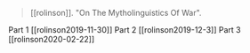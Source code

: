 > [[rolinson]]. "On The Mytholinguistics Of War".

Part 1 [[rolinson2019-11-30]]
Part 2 [[rolinson2019-12-3]]
Part 3 [[rolinson2020-02-22]]